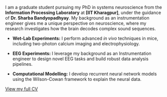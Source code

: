 I am a graduate student pursuing my PhD in systems neuroscience from the **Information Processing Laboratory** at **[IIT Kharagpur]**, under the guidance of **Dr. Sharba Bandyopadhyay**. My background as an instrumentation engineer gives me a unique perspective on neuroscience, where my research investigates how the brain decodes complex sound sequences.

* **Wet-Lab Experiments:** I perform advanced *in vivo* techniques in mice, including two-photon calcium imaging and electrophysiology.

* **EEG Experiments:** I leverage my background as an Instrumentation engineer to design novel EEG tasks and build robust data analysis pipelines.

* **Computational Modelling:** I develop recurrent neural network models using the Wilson-Cowan framework to explain the neural data.

[View my full CV](ann.pdf)

